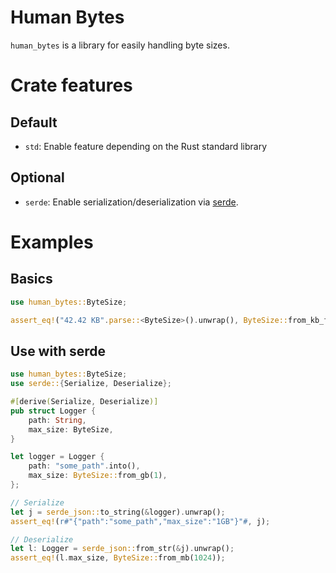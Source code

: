 
<!-- cargo-rdme start -->

# Human Bytes

`human_bytes` is a library for easily handling byte sizes.

# Crate features

## Default
* `std`: Enable feature depending on the Rust standard library

## Optional
* `serde`: Enable serialization/deserialization via [serde](https://serde.rs/).

# Examples

## Basics

```rust
use human_bytes::ByteSize;

assert_eq!("42.42 KB".parse::<ByteSize>().unwrap(), ByteSize::from_kb_f64(42.42));
```

## Use with serde

```rust
use human_bytes::ByteSize;
use serde::{Serialize, Deserialize};

#[derive(Serialize, Deserialize)]
pub struct Logger {
    path: String,
    max_size: ByteSize,
}

let logger = Logger {
    path: "some_path".into(),
    max_size: ByteSize::from_gb(1),
};

// Serialize
let j = serde_json::to_string(&logger).unwrap();
assert_eq!(r#"{"path":"some_path","max_size":"1GB"}"#, j);

// Deserialize
let l: Logger = serde_json::from_str(&j).unwrap();
assert_eq!(l.max_size, ByteSize::from_mb(1024));
```

<!-- cargo-rdme end -->
